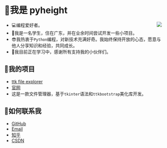 # 👋我是 pyheight 

<img align="right" src="https://github-readme-stats.vercel.app/api?username=pyheight&show_icons=true&icon_color=CE1D2D&text_color=718096&bg_color=ffffff&hide_title=true" />

- 💻编程爱好者。
- 👨我是一名学生，住在广东，并在业余时间尝试开发一些小项目。
- 😎我热衷于`Python`编程，对新技术充满好奇。我始终保持开放的心态，愿意与他人分享知识和经验，共同成长。
- 🎨我目前正在学习中，感谢所有支持我的小伙伴们。

## 👀我的项目

- [ttk file explorer](https://github.com/pyheight/ttk-file-explorer/)
- [官网](https://pyheight.github.io/ttk-file-explorer/)
- 这是一款文件管理器，基于`tkinter`语法和`ttkbootstrap`美化库开发。

## 🌱如何联系我

- [GitHub](https://github.com/pyheight)
- [Email](mailto:276581780@qq.com)
- [知乎](https://www.zhihu.com/people/height-8)
- [CSDN](https://blog.csdn.net/2302_82330415)
